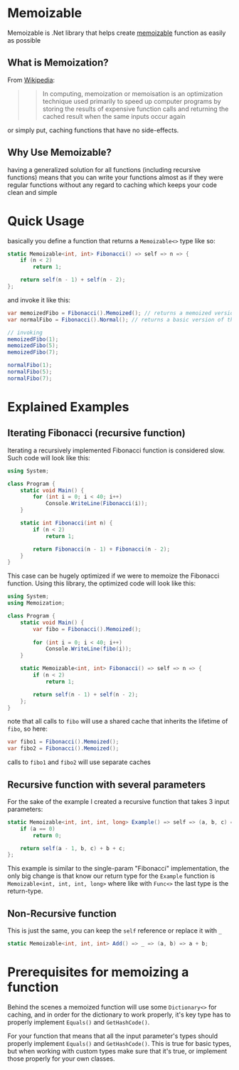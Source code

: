 # Memoizable
Memoizable is .Net library that helps create [memoizable](https://en.wikipedia.org/wiki/Memoization) function as easily as possible

## What is Memoization?
From [Wikipedia](https://en.wikipedia.org/wiki/Memoization):
>> In computing, memoization or memoisation is an optimization technique used primarily to speed up computer programs by storing the results of expensive function calls and returning the cached result when the same inputs occur again

or simply put, caching functions that have no side-effects.

## Why Use Memoizable?
having a generalized solution for all functions (including recursive functions) means that you can write your functions almost as if they were regular functions without any regard to caching which keeps your code clean and simple

# Quick Usage
basically you define a function that returns a `Memoizable<>` type like so:
``` csharp
static Memoizable<int, int> Fibonacci() => self => n => {
    if (n < 2)
        return 1;

    return self(n - 1) + self(n - 2);
};
```

and invoke it like this:
``` csharp
var memoizedFibo = Fibonacci().Memoized(); // returns a memoized version of the function
var normalFibo = Fibonacci().Normal(); // returns a basic version of the function

// invoking
memoizedFibo(1);
memoizedFibo(5);
memoizedFibo(7);

normalFibo(1);
normalFibo(5);
normalFibo(7);
```


# Explained Examples
## Iterating Fibonacci (recursive function)
Iterating a recursively implemented Fibonacci function is considered slow.
Such code will look like this:

``` csharp
using System;

class Program {
    static void Main() {
        for (int i = 0; i < 40; i++)
            Console.WriteLine(Fibonacci(i));
    }

    static int Fibonacci(int n) {
        if (n < 2)
            return 1;

        return Fibonacci(n - 1) + Fibonacci(n - 2);
    }
}

```

This case can be hugely optimized if we were to memoize the Fibonacci function.
Using this library, the optimized code will look like this:

``` csharp
using System;
using Memoization;

class Program {
    static void Main() {
        var fibo = Fibonacci().Memoized();
        
        for (int i = 0; i < 40; i++)
            Console.WriteLine(fibo(i));
    }

    static Memoizable<int, int> Fibonacci() => self => n => {
        if (n < 2)
            return 1;

        return self(n - 1) + self(n - 2);
    };
}
```

note that all calls to `fibo` will use a shared cache that inherits the lifetime of `fibo`, so here:

``` csharp
var fibo1 = Fibonacci().Memoized();
var fibo2 = Fibonacci().Memoized();
```

calls to `fibo1` and `fibo2` will use separate caches

## Recursive function with several parameters
For the sake of the example I created a recursive function that takes 3 input parameters:
``` csharp
static Memoizable<int, int, int, long> Example() => self => (a, b, c) => {
	if (a == 0)
		return 0;

	return self(a - 1, b, c) + b + c;
};
```

This example is similar to the single-param "Fibonacci" implementation, the only big change is that know our return type for the `Example` function is `Memoizable<int, int, int, long>`
where like with `Func<>` the last type is the return-type.

## Non-Recursive function
This is just the same, you can keep the `self` reference or replace it with `_`
``` csharp
static Memoizable<int, int, int> Add() => _ => (a, b) => a + b;
```


# Prerequisites for memoizing a function
Behind the scenes a memoized function will use some `Dictionary<>` for caching, and in order for the dictionary to work properly, it's key type has to properly implement `Equals()` and `GetHashCode()`.

For your function that means that all the input parameter's types should properly implement `Equals()` and `GetHashCode()`. 
This is true for basic types, but when working with custom types make sure that it's true, or implement those properly for your own classes.